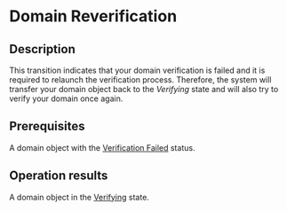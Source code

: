 # Domain Reverification
## Description
This transition indicates that your domain verification is failed and it is required to relaunch the verification process. Therefore, the system will transfer your domain object back to the *Verifying* state and will also try to verify your domain once again.
## Prerequisites
A domain object with the [Verification Failed](s-d-failed.html) status.
## Operation results
A domain object in the [Verifying](s-a-verifying.html) state.